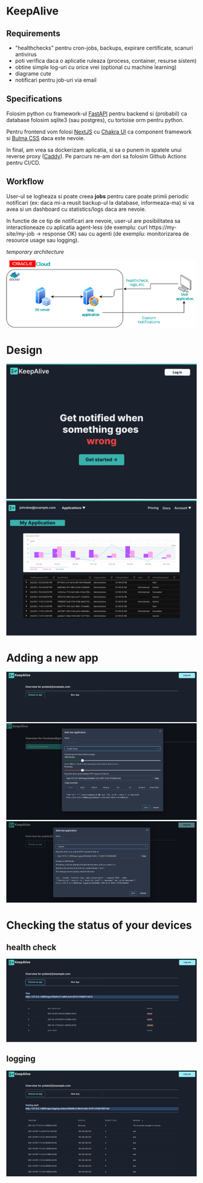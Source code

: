 # KeepAlive

## Requirements

* "healthchecks" pentru cron-jobs, backups, expirare certificate, scanuri antivirus
* poti verifica daca o aplicatie ruleaza (process, container, resurse sistem)
* obtine simple log-uri cu orice vrei (optional cu machine learning)
* diagrame cute
* notificari pentru job-uri via email

## Specifications

Folosim python cu framework-ul [FastAPI](https://fastapi.tiangolo.com/) pentru backend si (probabil) ca database folosim sqlite3 (sau postgres), cu tortoise orm pentru python.

Pentru frontend vom folosi [NextJS](https://nextjs.org/) cu [Chakra UI](https://chakra-ui.com/) ca component framework si [Bulma CSS](https://bulma.io/) daca este nevoie.

In final, am vrea sa dockerizam aplicatia, si sa o punem in spatele unui 
reverse proxy ([Caddy](https://caddyserver.com/docs/quick-starts/reverse-proxy)). Pe parcurs ne-am dori sa folosim Github Actions pentru CI/CD.



## Workflow

User-ul se logheaza si poate creea **jobs** pentru care poate primii periodic
notificari (ex: daca mi-a reusit backup-ul la database, informeaza-ma)
si va avea si un dashboard cu statistics/logs daca are nevoie.

In functie de ce tip de notificari are nevoie, user-ul are posibilitatea sa interactioneaze cu aplicatia agent-less (de exemplu: curl https://my-site/my-job → response OK) sau cu agenti (de exemplu: monitorizarea de resource usage sau logging).

_temporary architecture_

![](./images/architecture.png)

# Design

![](images/main_page.png)
![](images/logged_in.png)


# Adding a new app
![](images/new_app1.png)
![](images/new_app2.png)
![](images/new_app3.png)

# Checking the status of your devices

## health check
![](images/example1.png)

## logging
![](images/example2.png)

